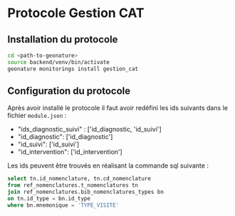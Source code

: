 # Protocole Gestion CAT

## Installation du protocole

```sh
cd <path-to-geonature>
source backend/venv/bin/activate
geonature monitorings install gestion_cat
```

## Configuration du protocole

Après avoir installé le protocole il faut avoir redéfini les ids suivants dans le fichier `module.json` :

- "ids_diagnostic_suivi" : ['id_diagnostic, 'id_suivi']
- "id_diagnostic": ['id_diagnostic']
- "id_suivi": ['id_suivi']
- "id_intervention": ['id_intervention']

Les ids peuvent être trouvés en réalisant la commande sql suivante : 

```sql
select tn.id_nomenclature, tn.cd_nomenclature
from ref_nomenclatures.t_nomenclatures tn 
join ref_nomenclatures.bib_nomenclatures_types bn 
on tn.id_type = bn.id_type 
where bn.mnemonique = 'TYPE_VISITE'
```